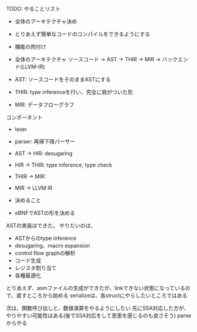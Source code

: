 TODO: やることリスト
* 全体のアーキテクチャ決め
* とりあえず簡単なコードのコンパイルをできるようにする
* 機能の肉付け

* 全体のアーキテクチャ
ソースコード -> AST -> THIR -> MIR -> バックエンド(LLVM-IR)
* AST: ソースコードをそのままASTにする
* THIR: type inferenceを行い、完全に肩がついた形
* MIR: データフローグラフ

コンポーネント
* lexer
* parser: 再帰下降パーサー
* AST -> HIR: desugaring
* HIR -> THIR: type inference, type check
* THIR -> MIR:
* MIR -> LLVM IR

* 決めること
* eBNFでASTの形を決める

ASTの実装はできた。
やりたいのは、
* ASTからのtype inference
* desugaring、macro expansion
* control flow graphの解析
* コード生成
* レジスタ割り当て
* 各種最適化

とりあえず、asmファイルの生成ができたが、linkできない状態になっているので、直すところから始める
serializeは、各structにやらしたいところではある

次は、関数呼び出しと、数値演算をやるようにしたい
先にSSA対応した方が、やりやすい可能性はある(後でSSA対応をして恩恵を感じるのも良さそう)
parseからやる